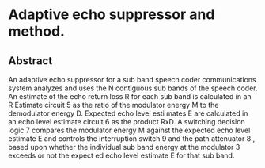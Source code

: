 # Adaptive echo suppressor and method.

## Abstract
An adaptive echo suppressor for a sub band speech coder communications system analyzes and uses the N contiguous sub bands of the speech coder. An estimate of the echo return loss R for each sub band is calculated in an R Estimate circuit 5 as the ratio of the modulator energy M to the demodulator energy D. Expected echo level esti mates E are calculated in an echo level estimate circuit 6 as the product RxD. A switching decision logic 7 compares the modulator energy M against the expected echo level estimate E and controls the interruption switch 9 and the path attenuator 8 , based upon whether the individual sub band energy at the modulator 3 exceeds or not the expect ed echo level estimate E for that sub band.